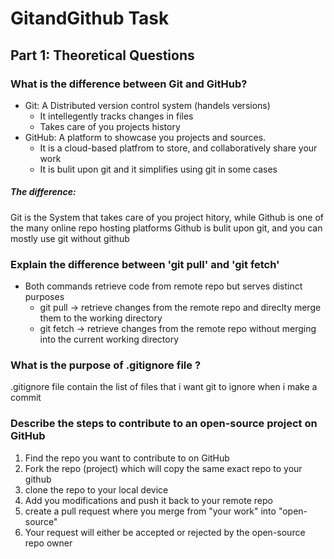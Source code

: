 # GitandGithub Task 
## Part 1: Theoretical Questions 
### What is the difference between Git and GitHub?
  - Git: A Distributed version control system (handels versions)
    * It intellegently tracks changes in files 
    * Takes care of you projects history 
  - GitHub: A platform to showcase you projects and sources.
    + It is a cloud-based platfrom to store, and collaboratively share your work
    + It is bulit upon git and it simplifies using git in some cases 
  ##### The difference: 
  Git is the System that takes care of you project hitory, while Github is one of the many online repo hosting platforms
  Github is bulit upon git, and you can mostly use git without github
### Explain the difference between 'git pull' and 'git fetch'
  - Both commands retrieve code from remote repo but serves distinct purposes
    - git pull -> retrieve  changes from the remote repo and direclty merge them to the working directory 
    - git fetch -> retrieve changes from the remote repo without merging into the current working directory
### What is the purpose of .gitignore file ?
  .gitignore file contain the list of files that i want git to ignore when i make a commit
### Describe the steps to contribute to an open-source project on GitHub
  1. Find the repo you want to contribute to on GitHub
  2. Fork the repo (project) which will copy the same exact repo to your github
  3. clone the repo to your local device
  4. Add you modifications and push it back to your remote repo
  5. create a pull request where you merge from "your work" into "open-source"
  6. Your request will either be accepted or rejected by the open-source repo owner
  

